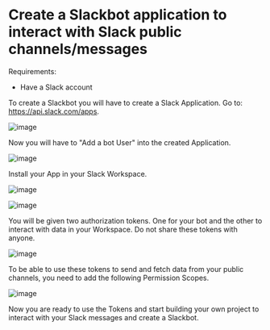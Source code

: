<!---#
Create a Slackbot and deploy into Heroku
--->
# Create a Slackbot application to interact with Slack public channels/messages

Requirements:

- Have a Slack account

<!---
- Have a Heroku account
--->
To create a Slackbot you will have to create a Slack Application. Go to: https://api.slack.com/apps.

![image](https://imgur.com/v46QTjv.png)

Now you will have to "Add a bot User" into the created Application.

![image](https://imgur.com/ATPTdBq.png)

Install your App in your Slack Workspace.

![image](https://imgur.com/kgL9ZT8.png)

![image](https://imgur.com/yaJSOxw.png)

You will be given two authorization tokens. One for your bot and the other to interact with data in your Workspace. Do not share these tokens with anyone.

![image](https://imgur.com/Ba2XUq0.png)

To be able to use these tokens to send and fetch data from your public channels, you need to add the following Permission Scopes.

![image](https://imgur.com/3EyZmmp.png)

Now you are ready to use the Tokens and start building your own project to interact with your Slack messages and create a Slackbot.

<!---
![image](https://imgur.com/gq52tUQ.png)

### Deploy your bot in Heroku.

From the command line you will go inside the folder where your Slackbot code is in.

```
cd <path_to_your_code>
```

#### Important files to deploy your bot

Important files that have to be in the folder that contains your App code:

1) requirements.txt - this will contain packages version requirements from your python application

```
pip freeze > requirements.txt
```

2) runtime.txt - this file will contain the python version you are running your code

```
echo 'python-3.6.4' > runtime.txt
```

3) Procfile - this file will tell heroku which file it should run

```
echo 'worker: python slack_bot_app.py' > Procfile
```

#### Push bot to heroku

From command line:

```
heroku login
git init
heroku git:remote -a deploy-slack-bot (name of your heroku application)
git push heroku master
heroku ps:scale worker=1
```

slack6 image - add permisions
see which scopes are needed
save changes
reinstall app

make sure to add your bot to the channel


spotify:

install homebrew
pip install node
--->
